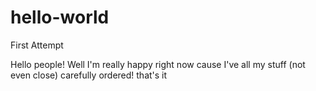 # hello-world
First Attempt


Hello people!
Well I'm really happy right now cause I've all my stuff (not even close) carefully ordered!
that's it
